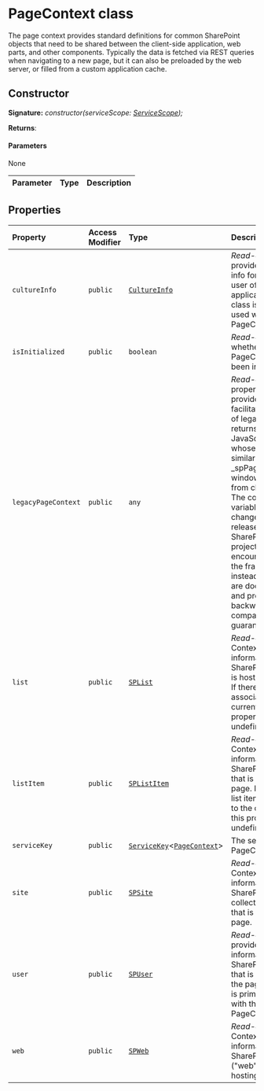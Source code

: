 # PageContext class





The page context provides standard definitions for common SharePoint objects that need to be shared between the client-side application, web parts, and other components. Typically the data is fetched via REST queries when navigating to a new page, but it can also be preloaded by the web server, or filled from a custom application cache.


## Constructor


**Signature:** _constructor(serviceScope: [ServiceScope](../sp-core-library/servicescope.md));_

**Returns**: 



#### Parameters
None

| Parameter	   | Type    | Description |
|:-------------|:---------------|:------------|


## Properties

| Property	   | Access Modifier | Type	| Description|
|:-------------|:----|:-------|:-----------|
|`cultureInfo`     | `public` | [`CultureInfo`](../sp-page-context/cultureinfo.md) | _Read-only._ It provides culture info for the current user of the application. This class is primarily used with the PageContext class. |
|`isInitialized`     | `public` | `boolean` | _Read-only._ Returns whether the PageContext has been initialized. |
|`legacyPageContext`     | `public` | `any` | _Read-only._ This property is provided to facilitate migration of legacy code. It returns a JavaScript object whose contents are similar to the _spPageContextInfo window variable from classic pages. The contents of this variable may change in future releases of SharePoint. New projects are encouraged to use the framework APIs instead, since they are documented and provide reliable backwards compatibility guarantees. |
|`list`     | `public` | [`SPList`](../sp-page-context/splist.md) | _Read-only._ Contextual information for the SharePoint list that is hosting the page. If there is no list associated to the current page, this property will be undefined. |
|`listItem`     | `public` | [`SPListItem`](../sp-page-context/splistitem.md) | _Read-only._ Contextual information for the SharePoint list item that is hosting the page. If there is no list item associated to the current page, this property will be undefined. |
|`serviceKey`     | `public` | [`ServiceKey`](../sp-core-library/servicekey.md)<[`PageContext`](../sp-page-context/pagecontext.md)> | The service key for PageContext. |
|`site`     | `public` | [`SPSite`](../sp-page-context/spsite.md) | _Read-only._ Contextual information for the SharePoint site collection ("site") that is hosting the page. |
|`user`     | `public` | [`SPUser`](../sp-page-context/spuser.md) | _Read-only._ It provides contextual information for the SharePoint user that is accessing the page. This class is primarily used with the PageContext class. |
|`web`     | `public` | [`SPWeb`](../sp-page-context/spweb.md) | _Read-only._ Contextual information for the SharePoint site ("web") that is hosting the page. |






